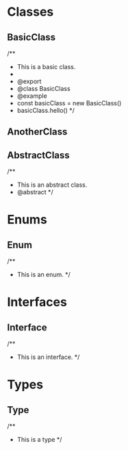 # Classes
## BasicClass
/**
 * This is a basic class.
 *
 * @export
 * @class BasicClass
 * @example
 * const basicClass = new BasicClass()
 * basicClass.hello()
 */

## AnotherClass


## AbstractClass
/**
 * This is an abstract class.
 * @abstract
 */

# Enums
## Enum
/**
 * This is an enum.
 */

# Interfaces
## Interface
/**
 * This is an interface.
 */

# Types
## Type
/**
 * This is a type
 */